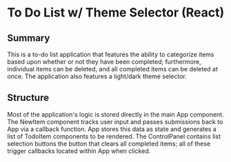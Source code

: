 # To Do List w/ Theme Selector (React)

## Summary
This is a to-do list application that features the ability to categorize items based upon whether or not they have been completed; furthermore, individual items can be deleted, and all completed items can be deleted at once. The application also features a light/dark theme selector.

## Structure
Most of the application's logic is stored directly in the main App component. The NewItem component tracks user input and passes submissions back to App via a callback function. App stores this data as state and generates a list of TodoItem components to be rendered. The ControlPanel contains list selection  buttons the button that clears all completed items; all of these trigger callbacks located within App when clicked.
